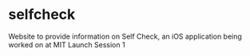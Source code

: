 # selfcheck
Website to provide information on Self Check, an iOS application being worked on at MIT Launch Session 1
